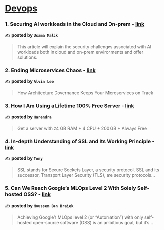 
<h1><a href=https://medium.com/tag/devops/recommended target="_blank" rel="noopener noreferrer">Devops</a></h1>
<h3>1. Securing AI workloads in the Cloud and On-prem - <a href="https://medium.com/@cloudwithusama/securing-ai-workloads-in-the-cloud-and-on-prem-53f8d36dc647" target="_blank" rel="noopener noreferrer">link</a></h3>

✍️ **posted by `Usama Malik`**

<blockquote>This article will explain the security challenges associated with AI workloads both in cloud and on-prem environments and offer solutions.</blockquote>

<h3>2. Ending Microservices Chaos - <a href="https://medium.com/gitconnected/ending-microservices-chaos-c1babe7bd061" target="_blank" rel="noopener noreferrer">link</a></h3>

✍️ **posted by `Alvin Lee`**

<blockquote>How Architecture Governance Keeps Your Microservices on Track</blockquote>

<h3>3. How I Am Using a Lifetime 100% Free Server - <a href="https://medium.com/@harendra21/how-i-am-using-a-lifetime-100-free-server-bd241e3a347a" target="_blank" rel="noopener noreferrer">link</a></h3>

✍️ **posted by `Harendra`**

<blockquote>Get a server with 24 GB RAM + 4 CPU + 200 GB + Always Free</blockquote>

<h3>4. In-depth Understanding of SSL and Its Working Principle - <a href="https://medium.com/@tonylixu/in-depth-understanding-of-ssl-and-its-working-principle-55c8be73453a" target="_blank" rel="noopener noreferrer">link</a></h3>

✍️ **posted by `Tony`**

<blockquote>SSL stands for Secure Sockets Layer, a security protocol. SSL and its successor, Transport Layer Security (TLS), are security protocols…</blockquote>

<h3>5. Can We Reach Google’s MLOps Level 2 With Solely Self-hosted OSS? - <a href="https://medium.com/towards-artificial-intelligence/can-we-reach-googles-mlops-level-2-with-solely-self-hosted-oss-e61562c8883e" target="_blank" rel="noopener noreferrer">link</a></h3>

✍️ **posted by `Houssem Ben Braiek`**

<blockquote>Achieving Google’s MLOps level 2 (or “Automation”) with only self-hosted open-source software (OSS) is an ambitious goal, but it’s…</blockquote>

